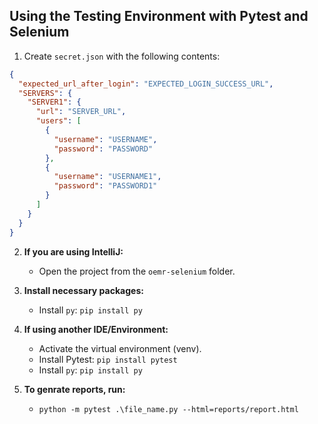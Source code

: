 ## Using the Testing Environment with Pytest and Selenium

1. Create `secret.json` with the following contents:

```json
{
  "expected_url_after_login": "EXPECTED_LOGIN_SUCCESS_URL",
  "SERVERS": {
    "SERVER1": {
      "url": "SERVER_URL",
      "users": [
        {
          "username": "USERNAME",
          "password": "PASSWORD"
        },
        {
          "username": "USERNAME1",
          "password": "PASSWORD1"
        }
      ]
    }
  }
}
```

2. **If you are using IntelliJ:**
   - Open the project from the `oemr-selenium` folder.

3. **Install necessary packages:**
   - Install `py`: `pip install py`

4. **If using another IDE/Environment:**
   - Activate the virtual environment (venv).
   - Install Pytest: `pip install pytest`
   - Install `py`: `pip install py`

5. **To genrate reports, run:**
   - `python -m pytest .\file_name.py --html=reports/report.html`
